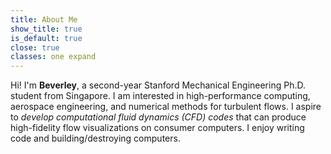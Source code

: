 ```yaml
---
title: About Me
show_title: true
is_default: true
close: true
classes: one expand
---
```


Hi! I'm <strong>Beverley</strong>, a second-year Stanford Mechanical Engineering Ph.D. student from Singapore. I am interested in high-performance computing, aerospace engineering, and numerical methods for turbulent flows. I aspire to <em>develop computational fluid dynamics (CFD) codes</em> that can produce high-fidelity flow visualizations on consumer computers. I enjoy writing code and building/destroying computers.